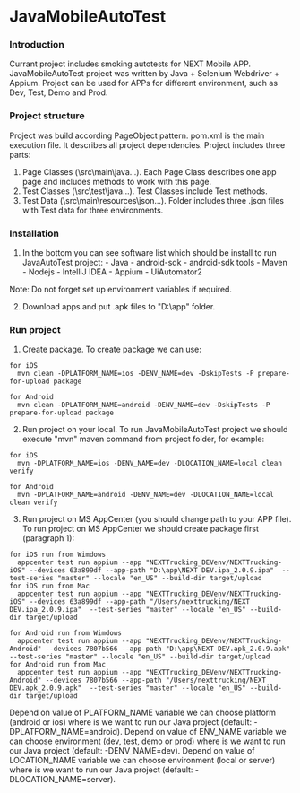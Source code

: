 # JavaMobileAutoTest

### Introduction
Currant project includes smoking autotests for NEXT Mobile APP. JavaMobileAutoTest project was written by Java + Selenium Webdriver + Appium. Project can be used for APPs for different environment, such as Dev, Test, Demo and Prod.
 
### Project structure
Project was build according PageObject pattern. pom.xml is the main execution file. It describes all project dependencies. Project includes three parts: 
   1. Page Classes (\src\main\java\...). Each Page Class describes one app page and includes methods to work with this page.
   2. Test Classes (\src\test\java\...). Test Classes include Test methods.
   3. Test Data (\src\main\resources\json\...). Folder includes three .json files with Test data for three environments.
    
### Installation
   1. In the bottom you can see software list which should be install to run JavaAutoTest project:
    - Java
    - android-sdk
    - android-sdk tools
    - Maven
    - Nodejs
    - IntelliJ IDEA
    - Appium
    - UiAutomator2

Note: Do not forget set up environment variables if required.

   2. Download apps and put .apk files to "D:\\app" folder.

### Run project
   1. Create package. To create package we can use:

    for iOS
      mvn clean -DPLATFORM_NAME=ios -DENV_NAME=dev -DskipTests -P prepare-for-upload package

    for Android
      mvn clean -DPLATFORM_NAME=android -DENV_NAME=dev -DskipTests -P prepare-for-upload package


   2. Run project on your local. To run JavaMobileAutoTest project we should execute "mvn" maven command from project folder, for example:

    for iOS
      mvn -DPLATFORM_NAME=ios -DENV_NAME=dev -DLOCATION_NAME=local clean verify

    for Android
      mvn -DPLATFORM_NAME=android -DENV_NAME=dev -DLOCATION_NAME=local clean verify


   3. Run project on MS AppCenter (you should change path to your APP file). To run project on MS AppCenter we should create package first (paragraph 1):

    for iOS run from Wimdows
      appcenter test run appium --app "NEXTTrucking_DEVenv/NEXTTrucking-iOS" --devices 63a899df --app-path "D:\app\NEXT DEV.ipa_2.0.9.ipa"  --test-series "master" --locale "en_US" --build-dir target/upload
    for iOS run from Mac
      appcenter test run appium --app "NEXTTrucking_DEVenv/NEXTTrucking-iOS" --devices 63a899df --app-path "/Users/nexttrucking/NEXT DEV.ipa_2.0.9.ipa"  --test-series "master" --locale "en_US" --build-dir target/upload

    for Android run from Wimdows
      appcenter test run appium --app "NEXTTrucking_DEVenv/NEXTTrucking-Android" --devices 7807b566 --app-path "D:\app\NEXT DEV.apk_2.0.9.apk"  --test-series "master" --locale "en_US" --build-dir target/upload
    for Android run from Mac
      appcenter test run appium --app "NEXTTrucking_DEVenv/NEXTTrucking-Android" --devices 7807b566 --app-path "/Users/nexttrucking/NEXT DEV.apk_2.0.9.apk"  --test-series "master" --locale "en_US" --build-dir target/upload


Depend on value of PLATFORM_NAME variable we can choose platform (android or ios) where is we want to run our Java project (default: -DPLATFORM_NAME=android).
Depend on value of ENV_NAME variable we can choose environment (dev, test, demo or prod) where is we want to run our Java project (default: -DENV_NAME=dev).
Depend on value of LOCATION_NAME variable we can choose environment (local or server) where is we want to run our Java project (default: -DLOCATION_NAME=server).
